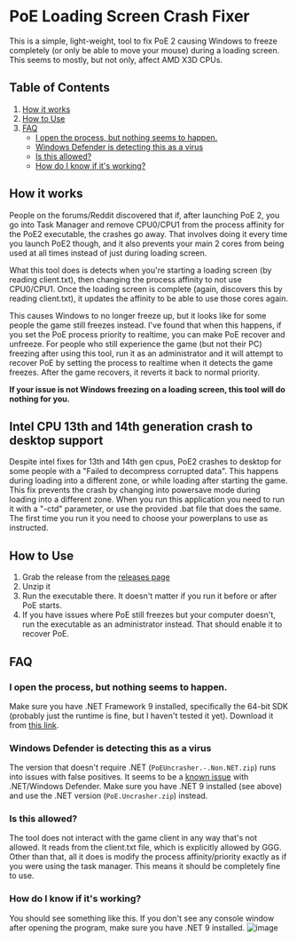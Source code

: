 # PoE Loading Screen Crash Fixer

This is a simple, light-weight, tool to fix PoE 2 causing Windows to freeze completely (or only be able to move your mouse) during a loading screen. This seems to mostly, but not only, affect AMD X3D CPUs.

## Table of Contents

1. [How it works](#how-it-works)
2. [How to Use](#how-to-use)
3. [FAQ](#faq)
   - [I open the process, but nothing seems to happen.](#i-open-the-process-but-nothing-seems-to-happen)
   - [Windows Defender is detecting this as a virus](#windows-defender-is-detecting-this-as-a-virus)
   - [Is this allowed?](#is-this-allowed)
   - [How do I know if it's working?](#how-do-i-know-if-its-working)

## How it works

People on the forums/Reddit discovered that if, after launching PoE 2, you go into Task Manager and remove CPU0/CPU1 from the process affinity for the PoE2 executable, the crashes go away.
That involves doing it every time you launch PoE2 though, and it also prevents your main 2 cores from being used at all times instead of just during loading screen.

What this tool does is detects when you're starting a loading screen (by reading client.txt), then changing the process affinity to not use CPU0/CPU1. Once the loading screen is complete
(again, discovers this by reading client.txt), it updates the affinity to be able to use those cores again.

This causes Windows to no longer freeze up, but it looks like for some people the game still freezes instead. I've found that when this happens, if you set the PoE process priority to realtime,
you can make PoE recover and unfreeze. For people who still experience the game (but not their PC) freezing after using this tool, run it as an administrator and it will attempt to recover
PoE by setting the process to realtime when it detects the game freezes. After the game recovers, it reverts it back to normal priority.

**If your issue is not Windows freezing on a loading screen, this tool will do nothing for you.**

## Intel CPU 13th and 14th generation crash to desktop support

Despite intel fixes for 13th and 14th gen cpus, PoE2 crashes to desktop for some people with a "Failed to decompress corrupted data". This happens during loading into a different zone, or while loading after starting the game.
This fix prevents the crash by changing into powersave mode during loading into a different zone. When you run this application you need to run it with a "-ctd" parameter, or use the provided .bat file that does the same.
The first time you run it you need to choose your powerplans to use as instructed.

## How to Use

1. Grab the release from the [releases page](https://github.com/Kapps/PoEUncrasher/releases/)
2. Unzip it
3. Run the executable there. It doesn't matter if you run it before or after PoE starts.
4. If you have issues where PoE still freezes but your computer doesn't, run the executable as an administrator instead. That should enable it to recover PoE.

## FAQ

### I open the process, but nothing seems to happen.
Make sure you have .NET Framework 9 installed, specifically the 64-bit SDK (probably just the runtime is fine, but I haven't tested it yet). Download it from [this link](https://dotnet.microsoft.com/en-us/download/dotnet/thank-you/sdk-9.0.101-windows-x64-binaries).

### Windows Defender is detecting this as a virus
The version that doesn't require .NET (`PoEUncrasher.-.Non.NET.zip`) runs into issues with false positives. It seems to be a [known issue](https://github.com/dotnet/runtime/issues/33745) with .NET/Windows Defender. Make sure you have .NET 9 installed (see above) and use the .NET version (`PoE.Uncrasher.zip`) instead.

### Is this allowed?
The tool does not interact with the game client in any way that's not allowed. It reads from the client.txt file, which is explicitly allowed by GGG. Other than that, all it does is modify the process affinity/priority exactly as if you were using the task manager. This means it should be completely fine to use.

### How do I know if it's working?
You should see something like this. If you don't see any console window after opening the program, make sure you have .NET 9 installed.
![image](https://github.com/user-attachments/assets/03e95e15-bbb1-4ebd-8c2f-345c37ab4643)
